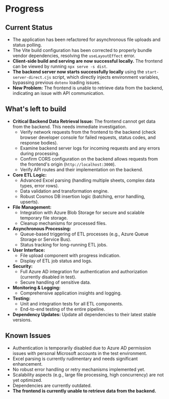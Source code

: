 # Progress

## Current Status
-   The application has been refactored for asynchronous file uploads and status polling.
-   The Vite build configuration has been corrected to properly bundle vendor dependencies, resolving the `useLayoutEffect` error.
-   **Client-side build and serving are now successful locally.** The frontend can be viewed by running `npx serve -s dist`.
-   **The backend server now starts successfully locally** using the `start-server-direct.cjs` script, which directly injects environment variables, bypassing previous `dotenv` loading issues.
-   **New Problem:** The frontend is unable to retrieve data from the backend, indicating an issue with API communication.

## What's left to build
-   **Critical Backend Data Retrieval Issue:** The frontend cannot get data from the backend. This needs immediate investigation.
    -   Verify network requests from the frontend to the backend (check browser developer console for failed requests, status codes, and response bodies).
    -   Examine backend server logs for incoming requests and any errors during processing.
    -   Confirm CORS configuration on the backend allows requests from the frontend's origin (`http://localhost:3000`).
    -   Verify API routes and their implementation on the backend.
-   **Core ETL Logic:**
    -   Advanced Excel parsing (handling multiple sheets, complex data types, error rows).
    -   Data validation and transformation engine.
    -   Robust Cosmos DB insertion logic (batching, error handling, upserts).
-   **File Management:**
    -   Integration with Azure Blob Storage for secure and scalable temporary file storage.
    -   Cleanup mechanisms for processed files.
-   **Asynchronous Processing:**
    -   Queue-based triggering of ETL processes (e.g., Azure Queue Storage or Service Bus).
    -   Status tracking for long-running ETL jobs.
-   **User Interface:**
    -   File upload component with progress indication.
    -   Display of ETL job status and logs.
-   **Security:**
    -   Full Azure AD integration for authentication and authorization (currently disabled in test).
    -   Secure handling of sensitive data.
-   **Monitoring & Logging:**
    -   Comprehensive application insights and logging.
-   **Testing:**
    -   Unit and integration tests for all ETL components.
    -   End-to-end testing of the entire pipeline.
-   **Dependency Updates:** Update all dependencies to their latest stable versions.

## Known Issues
-   Authentication is temporarily disabled due to Azure AD permission issues with personal Microsoft accounts in the test environment.
-   Excel parsing is currently rudimentary and needs significant enhancement.
-   No robust error handling or retry mechanisms implemented yet.
-   Scalability aspects (e.g., large file processing, high concurrency) are not yet optimized.
-   Dependencies are currently outdated.
-   **The frontend is currently unable to retrieve data from the backend.**
